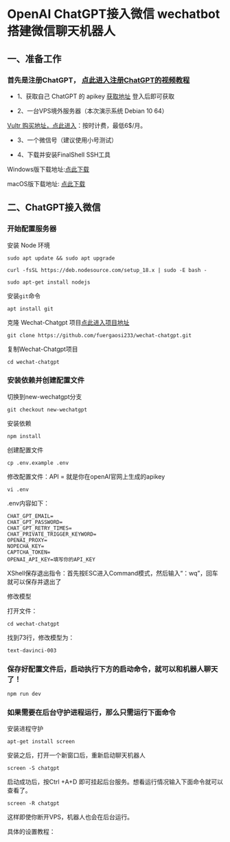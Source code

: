 # OpenAI ChatGPT接入微信 wechatbot 搭建微信聊天机器人

## 一、准备工作
### 首先是注册ChatGPT， [点此进入注册ChatGPT的视频教程](https://youtu.be/SA5HJxtfHZE)

- 1、获取自己 ChatGPT 的 apikey [获取地址](https://platform.openai.com/account/api-keys) 登入后即可获取

- 2、一台VPS境外服务器（本次演示系统 Debian 10 64）

[Vultr 购买地址，点此进入](https://www.vultr.com/?ref=8941832-8H)：按时计费，最低6$/月。

- 3、一个微信号（建议使用小号测试）

- 4、下载并安装FinalShell SSH工具

Windows版下载地址:[点此下载](http://www.hostbuf.com/downloads/finalshell_install.exe)

macOS版下载地址: [点此下载](http://www.hostbuf.com/downloads/finalshell_install.pkg)


## 二、ChatGPT接入微信

### 开始配置服务器

安装 Node 环境

    sudo apt update && sudo apt upgrade
    
    curl -fsSL https://deb.nodesource.com/setup_18.x | sudo -E bash -
    
    sudo apt-get install nodejs

安装<code>git</code>命令

    apt install git
    
克隆 Wechat-Chatgpt 项目[点此进入项目地址](https://github.com/fuergaosi233/wechat-chatgpt)

    git clone https://github.com/fuergaosi233/wechat-chatgpt.git

复制Wechat-Chatgpt项目

    cd wechat-chatgpt


### 安装依赖并创建配置文件

切换到new-wechatgpt分支

    git checkout new-wechatgpt


安装依赖

    npm install


创建配置文件

    cp .env.example .env


修改配置文件：API = 就是你在openAI官网上生成的apikey

    vi .env

.env内容如下：

    CHAT_GPT_EMAIL=
    CHAT_GPT_PASSWORD=
    CHAT_GPT_RETRY_TIMES=
    CHAT_PRIVATE_TRIGGER_KEYWORD=
    OPENAI_PROXY=
    NOPECHA_KEY=
    CAPTCHA_TOKEN=
    OPENAI_API_KEY=填写你的API_KEY

XShell保存退出指令：首先按ESC进入Command模式，然后输入“：wq”，回车就可以保存并退出了


修改模型

打开文件：

    cd wechat-chatgpt

找到73行，修改模型为：

    text-davinci-003


### 保存好配置文件后，启动执行下方的启动命令，就可以和机器人聊天了！

    npm run dev


### 如果需要在后台守护进程运行，那么只需运行下面命令

安装进程守护

    apt-get install screen

安装之后，打开一个新窗口后，重新启动聊天机器人

    screen -S chatgpt

启动成功后，按Ctrl +A+D 即可挂起后台服务。想看运行情况输入下面命令就可以查看了。


    screen -R chatgpt

这样即使你断开VPS，机器人也会在后台运行。

具体的设置教程：
